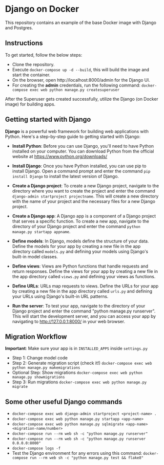 # Django on Docker

This repository contains an example of the base Docker image with Django and Postgres.

## Instructions

To get started, follow the below steps:

- Clone the repository.
- Execute `docker-compose up -d --build`, this will build the image and start the container.
- On the browser, open http://localhost:8000/admin for the Django UI.
- For creating the **admin** credentials, run the following command: `docker-compose exec web python manage.py createsuperuser`

After the Superuser gets created successfully, utilize the Django (on Docker image) for building apps.

## Getting started with Django

**Django** is a powerful web framework for building web applications with Python. Here's a step-by-step guide to getting started with Django:

- **Install Python**: Before you can use Django, you'll need to have Python installed on your computer. You can download Python from the official website at https://www.python.org/downloads/

- **Install Django**: Once you have Python installed, you can use pip to install Django. Open a command prompt and enter the command `pip install Django` to install the latest version of Django.

- **Create a Django project**: To create a new Django project, navigate to the directory where you want to create the project and enter the command `django-admin startproject projectname`. This will create a new directory with the name of your project and the necessary files for a new Django project.

- **Create a Django app**: A Django app is a component of a Django project that serves a specific function. To create a new app, navigate to the directory of your Django project and enter the command `python manage.py startapp appname`.

- **Define models**: In Django, models define the structure of your data. Define the models for your app by creating a new file in the app directory called `models.py` and defining your models using Django's built-in model classes.

- **Define views**: Views are Python functions that handle requests and return responses. Define the views for your app by creating a new file in the app directory called `views.py` and defining your views as functions.

- **Define URLs**: URLs map requests to views. Define the URLs for your app by creating a new file in the app directory called `urls.py` and defining your URLs using Django's built-in URL patterns.

- **Run the server**: To test your app, navigate to the directory of your Django project and enter the command "python manage.py runserver". This will start the development server, and you can access your app by navigating to http://127.0.0.1:8000/ in your web browser.

## Migration Workflow

**Important**: Make sure your app is in `INSTALLED_APPS` inside `settings.py`

- Step 1: Change model code
- Step 2: Generate migration script (check it!)
  `docker-compose exec web python manage.py makemigrations`
- Optional Step: Show migrations
  `docker-compose exec web python manage.py showmigrations`
- Step 3: Run migrations
  `docker-compose exec web python manage.py migrate`

## Some other useful Django commands

- `docker-compose exec web django-admin startproject <project-name> .`
- `docker-compose exec web python manage.py startapp <app-name>`
- `docker-compose exec web python manage.py sqlmigrate <app-name> <migration-name/number>`
- `docker-compose run --rm web sh -c "python manage.py runserver"`
- `docker-compose run --rm web sh -c "python manage.py runserver 0.0.0.0:8000"`
- `docker-compose logs -f`
- Test the Django environment for any errors using this command: `docker-compose run --rm web sh -c "python manage.py test && flake8"`
